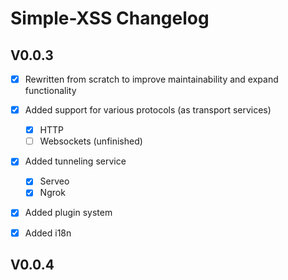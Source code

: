 # Simple-XSS Changelog

## V0.0.3

- [x] Rewritten from scratch to improve maintainability and expand functionality

- [x] Added support for various protocols (as transport services)
    - [x] HTTP
    - [ ] Websockets (unfinished)

- [x] Added tunneling service
    - [x] Serveo
    - [x] Ngrok

- [x] Added plugin system

- [x] Added i18n

## V0.0.4

